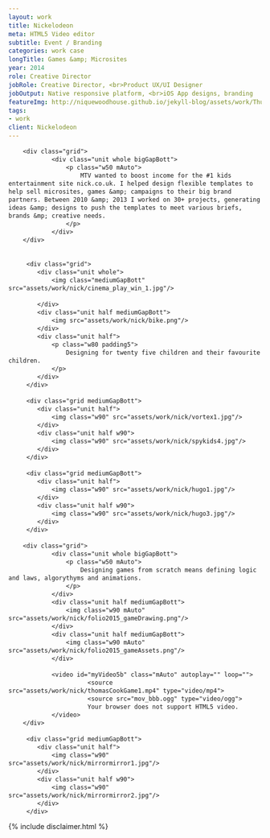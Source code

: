 ```yaml
---
layout: work
title: Nickelodeon
meta: HTML5 Video editor
subtitle: Event / Branding
categories: work case
longTitle: Games &amp; Microsites  
year: 2014
role: Creative Director
jobRole: Creative Director, <br>Product UX/UI Designer
jobOutput: Native responsive platform, <br>iOS App designs, branding
featureImg: http://niquewoodhouse.github.io/jekyll-blog/assets/work/Thumbnail/Nick@2x.png
tags: 
- work
client: Nickelodeon
---
```




<div class="wider">

		<div class="grid">
				<div class="unit whole bigGapBott">
					<p class="w50 mAuto">
						MTV wanted to boost income for the #1 kids entertainment site nick.co.uk. I helped design flexible templates to help sell microsites, games &amp; campaigns to their big brand partners. Between 2010 &amp; 2013 I worked on 30+ projects, generating ideas &amp; designs to push the templates to meet various briefs, brands &mp; creative needs.
					</p>
				</div> 	
		</div>


		 <div class="grid"> 
		 	<div class="unit whole">
		 		<img class="mediumGapBott" src="assets/work/nick/cinema_play_win_1.jpg"/>
		 		 
		 	</div>
		 	<div class="unit half mediumGapBott">
		 		<img src="assets/work/nick/bike.png"/> 
		 	</div>
		 	<div class="unit half">
		 		<p class="w80 padding5">
		 			Designing for twenty five children and their favourite children.
		 		</p>
		 	</div>		 		 	
		 </div>

		 <div class="grid mediumGapBott">
		 	<div class="unit half">
		 		<img class="w90" src="assets/work/nick/vortex1.jpg"/> 
		 	</div>	
		 	<div class="unit half w90">
		 		<img class="w90" src="assets/work/nick/spykids4.jpg"/> 
		 	</div>	
		 </div> 

		 <div class="grid mediumGapBott">
		 	<div class="unit half">
		 		<img class="w90" src="assets/work/nick/hugo1.jpg"/> 
		 	</div>	
		 	<div class="unit half w90">
		 		<img class="w90" src="assets/work/nick/hugo3.jpg"/> 
		 	</div>	
		 </div>	

		<div class="grid">
				<div class="unit whole bigGapBott">
					<p class="w50 mAuto">
						Designing games from scratch means defining logic and laws, algorythyms and animations.  
					</p>
				</div> 	
				<div class="unit half mediumGapBott">
					<img class="w90 mAuto" src="assets/work/nick/folio2015_gameDrawing.png"/> 
				</div>
				<div class="unit half mediumGapBott">
					<img class="w90 mAuto" src="assets/work/nick/folio2015_gameAssets.png"/>	
				</div>
				
				<video id="myVideo5b" class="mAuto" autoplay="" loop="">
						  <source src="assets/work/nick/thomasCookGame1.mp4" type="video/mp4">
						  <source src="mov_bbb.ogg" type="video/ogg">
						  Your browser does not support HTML5 video.
				</video>				
		</div>		 

		 <div class="grid mediumGapBott">
		 	<div class="unit half">
		 		<img class="w90" src="assets/work/nick/mirrormirror1.jpg"/> 
		 	</div>	
		 	<div class="unit half w90">
		 		<img class="w90" src="assets/work/nick/mirrormirror2.jpg"/> 
		 	</div>	
		 </div>			 
	
</div>




<div class="wider">	
		<div class="grid bigGapBott bigGapTop">
			{% include disclaimer.html %}
		</div>
</div>	


<!--

		 <div class="grid mediumGapTop bigGapBott">
		      <div class="unit one-quarter">
			        <ul class="blockLi list">
			        	<li>"A beautiful free platform"</li>
			        	<li><a href="https://twitter.com/Tiffy4u/status/560884998828748801" class="default gold" target="_blank">@tiffy</a></li>
			        </ul>
		       </div>
		      <div class="unit one-quarter">
			        <ul class="blockLi list">
			        	<li>"Really easy to use"</li>
			        	<li><a href="https://twitter.com/Tiffy4u/status/560884998828748801" class="gold default" target="_blank">@tiffy</a></li>
			        </ul>
		       </div>			       		      		 	
		      <div class="unit one-quarter">
			        <ul class="blockLi list">
			        	<li>"In awe of the possibilities"</li>
			        	<li><a href="https://twitter.com/showloveworld/status/571021022301954048" class="gold default" target="_blank">@showloveworld</a></li>
			        </ul>	
		       </div>		
		      <div class="unit one-quarter">
			        <ul class="blockLi list">
			        	<li>"Really cool technology"</li>
			        	<li><a href="https://twitter.com/KiraOConnor/status/557991587947368448" class="gold default" target="_blank">@Kira</a></li>
			        </ul>
		       </div>		       	            
		 </div>	 






			<div class="unit half">
				<p class="w80 mAuto smallGapBott">
					"Nique introduced a consistent design language allowing developers to iterate on the core web application at breakneck speeds."
				</p>
				<p class="w80 mAuto">Colin, Product manager</p>			
			</div>	

				 <video class="shadow screeniOSVideo" autoplay loop>
				  <source src="http://niquewoodhouse.github.io/assets/cards3.mp4" type="video/mp4">
				  <source src="mov_bbb.ogg" type="video/ogg">
				  Your browser does not support HTML5 video.
				</video>


	<div class="workWide bigGapTop bigGapBott" style="background-image:url('http://niquewoodhouse.github.io./jekyll-blog/assets/wirewax/clients.png')">
		<div class="wideOverlay "> 
				<div class="grid ghost">
						<div class="unit one-third">
							<h2>Premium users included</h2>
						</div>
						 <div class="unit two-thirds">
								<p class="lead mediumGapBott">	
								</p>
						 </div>							 	
				</div>
		</div>
	</div>	

	<div class="workWide bigGapTop bigGapBott" style="background-image:url('http://niquewoodhouse.github.io/jekyll-blog/assets/wirewax/clients.png')">
		<div class="wideOverlay blackBg09"> 
				<div class="grid ghost">
						<div class="unit one-third">
							<h2>One in a million</h2>
						</div>
						 <div class="unit two-thirds">
								<p class="lead mediumGapBott">
									In a world where a million videos are published every day, Wirewax is a platform that lets anyone make their videos stand out from the crowd.  I've had the priveledge of designing a product trusted by some of the world's most renowned brands.
								</p>
						 </div>							 	
				</div>
		</div>
	</div>	

		 <div class="grid bigGapTop bigGapBott"> 
		 	<div class="unit whole relative">
		 		<h2 class="textCenter">
		 			Design goals
		 		</h2>
		 	</div>
		 </div>		
	
		 <div class="grid"> 
		 	<div class="unit half">
		 		<p class="w80">
		 			The technology of Wirewax is incredibly complex &amp; feature rich.  People use products because they let them do what they came to do, simply.  The more features, the more powerful a product is but without the correct goals in place this can lead to a bloated product that no one can use, simply.  So I questioned each requested feature &amp; how to make it most useful to users.
		 		</p>
		 		<p class="w80">
		 			In lots of these start ups everyone has great ideas but its important, for the end user, these ideas can fit together to make a unified coherent experience.  The best products let users think naturally and conform to us, not the other way around.  
		 		</p>
		 	</div>
		 	<div class="unit half">	 	
		 		<p class="w80">
		 			A lot of tech start ups think talking deeply about the tech helps sell the product but that can backfire.  I try to hide the technology behind a simple human interface. <span class="block pFocus">Show why the product is useful, not how.</span>  That lets people focus on why they logged in in the first place.
		 		</p>
		 	</div>		 	
		 </div>

		<div class="grid bigGapBott bigGapTop">
		      <div class="unit one-third">
		        	<h2>One in a million</h2>
		      </div>
		      <div class="unit two-thirds">
			        <p class="lead mediumGapBott">
			        	In a world where a million videos are published every day, Wirewax is a platform that lets anyone make their videos stand out from the crowd.  I've had the priveledge of designing a product trusted by some of the world's most renowned brands.
			        </p>


			        <img src="{{site.baseurl}}/jekyll-blog/assets/wirewax/logos/wirewaxGroup.svg"/>
			        
		       </div>
		 </div>
-->